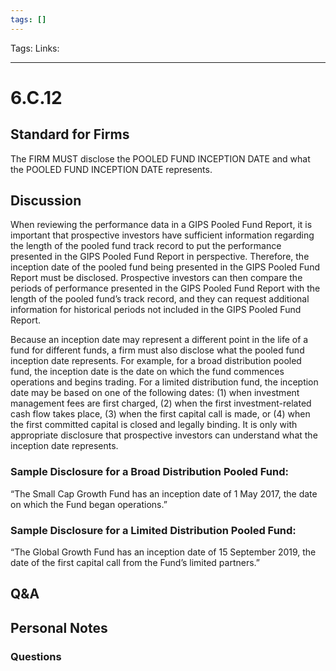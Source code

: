 ```yaml
---
tags: []
---
```

Tags:
Links: 
___
# 6.C.12
## Standard for Firms
The FIRM MUST disclose the POOLED FUND INCEPTION DATE and what the POOLED FUND INCEPTION DATE represents.
## Discussion
When reviewing the performance data in a GIPS Pooled Fund Report, it is important that prospective investors have sufficient information regarding the length of the pooled fund track record to put the performance presented in the GIPS Pooled Fund Report in perspective. Therefore, the inception date of the pooled fund being presented in the GIPS Pooled Fund Report must be disclosed. Prospective investors can then compare the periods of performance presented in the GIPS Pooled Fund Report with the length of the pooled fund’s track record, and they can request additional information for historical periods not included in the GIPS Pooled Fund Report.

Because an inception date may represent a different point in the life of a fund for different funds, a firm must also disclose what the pooled fund inception date represents. For example, for a broad distribution pooled fund, the inception date is the date on which the fund commences operations and begins trading. For a limited distribution fund, the inception date may be based on one of the following dates: (1) when investment management fees are first charged, (2) when the first investment-related cash flow takes place, (3) when the first capital call is made, or (4) when the first committed capital is closed and legally binding. It is only with appropriate disclosure that prospective investors can understand what the inception date represents.

### Sample Disclosure for a Broad Distribution Pooled Fund:
“The Small Cap Growth Fund has an inception date of 1 May 2017, the date on which the Fund began operations.”

### Sample Disclosure for a Limited Distribution Pooled Fund:
“The Global Growth Fund has an inception date of 15 September 2019, the date of the first capital call from the Fund’s limited partners.”
## Q&A

## Personal Notes

### Questions
